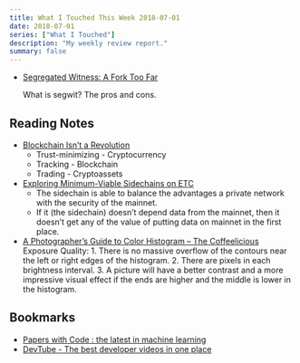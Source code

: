 ```yaml
---
title: What I Touched This Week 2018-07-01
date: 2018-07-01
series: ["What I Touched"]
description: "My weekly review report."
summary: false
---
```


- [Segregated Witness: A Fork Too Far](https://medium.com/the-publius-letters/segregated-witness-a-fork-too-far-87d6e57a4179)

    What is segwit? The pros and cons.

## Reading Notes

- [Blockchain Isn’t a Revolution](https://medium.com/s/story/blockchain-isnt-a-revolution-it-s-two-big-innovations-and-one-promising-idea-988fca6b0fca)
    - Trust-minimizing - Cryptocurrency
    - Tracking - Blockchain
    - Trading - Cryptoassets
- [Exploring Minimum-Viable Sidechains on ETC](https://medium.com/etcdev/exploring-minimum-viable-sidechains-on-etc-3f4b06246aaf)
    - The sidechain is able to balance the advantages a private network with the security of the mainnet.
    - If it (the sidechain) doesn’t depend data from the mainnet, then it doesn’t get any of the value of putting data on mainnet in the first place.
- [A Photographer’s Guide to Color Histogram – The Coffeelicious](https://thecoffeelicious.com/a-photographers-guide-to-color-histogram-e31a5d92efb2)
    Exposure Quality:
        1. There is no massive overflow of the contours near the left or right edges of the histogram.
        2. There are pixels in each brightness interval.
        3. A picture will have a better contrast and a more impressive visual effect if the ends are higher and the middle is lower in the histogram.

<!--more-->

## Bookmarks

- [Papers with Code : the latest in machine learning](https://paperswithcode.com/)
- [DevTube - The best developer videos in one place](https://dev.tube/)

